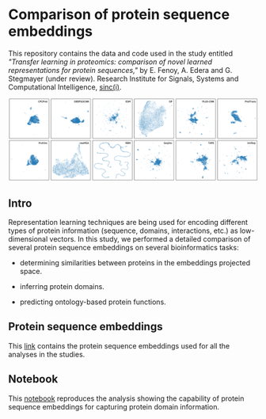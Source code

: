 # Comparison of protein sequence embeddings

This repository contains the data and code used in the study entitled
*"Transfer learning in proteomics: comparison of novel learned representations
for protein sequences,"* by E. Fenoy, A. Edera and G. Stegmayer (under
review). Research Institute for Signals, Systems and Computational
Intelligence, [sinc(i)](https://sinc.unl.edu.ar).

<p align="center">
<img src="./img/premb_projs.png" width="900"/>
</p>


## Intro

Representation learning techniques are being used for encoding different types
of protein information (sequence, domains, interactions, etc.) as
low-dimensional vectors. In this study, we performed a detailed comparison of
several protein sequence embeddings on several bioinformatics tasks:

* determining similarities between proteins in the embeddings projected space.

* inferring protein domains.

* predicting ontology-based protein functions.


## Protein sequence embeddings

This [link](https://drive.google.com/drive/folders/10lBH8WLrSqS2Mjz6m-QpTBeOmWZbOKHF) contains the protein
sequence embeddings used for all the analyses in the studies.

## Notebook

This
[notebook](https://colab.research.google.com/github/sinc-lab/Comparison-of-Protein-learning/blob/main/notebooks/01_projections_with_PFAM_domains.ipynb)
reproduces the analysis showing the capability of protein sequence embeddings
for capturing protein domain information.
